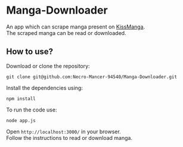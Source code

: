 # Manga-Downloader
An app which can scrape manga present on [KissManga](https://kissmanga.com/).  
The scraped manga can be read or downloaded.

## How to use?
Download or clone the repository:
```
git clone git@github.com:Necro-Mancer-94540/Manga-Downloader.git
```
Install the dependencies using:
```
npm install
```
To run the code use:
```
node app.js
```
Open `http://localhost:3000/` in your browser.  
Follow the instructions to read or download manga.
